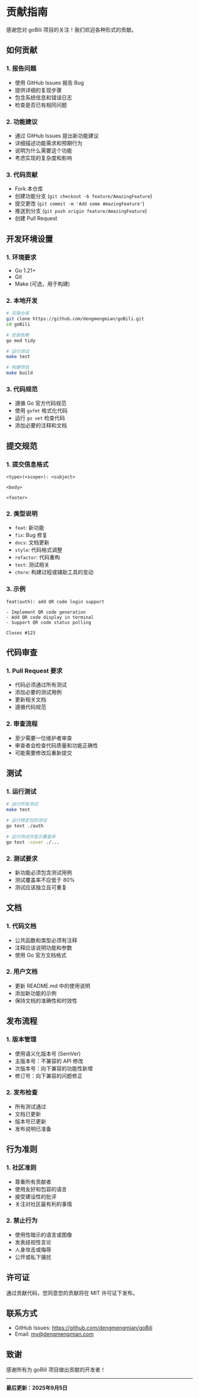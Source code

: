 # 贡献指南

感谢您对 goBili 项目的关注！我们欢迎各种形式的贡献。

## 如何贡献

### 1. 报告问题
- 使用 GitHub Issues 报告 Bug
- 提供详细的复现步骤
- 包含系统信息和错误日志
- 检查是否已有相同问题

### 2. 功能建议
- 通过 GitHub Issues 提出新功能建议
- 详细描述功能需求和预期行为
- 说明为什么需要这个功能
- 考虑实现的复杂度和影响

### 3. 代码贡献
- Fork 本仓库
- 创建功能分支 (`git checkout -b feature/AmazingFeature`)
- 提交更改 (`git commit -m 'Add some AmazingFeature'`)
- 推送到分支 (`git push origin feature/AmazingFeature`)
- 创建 Pull Request

## 开发环境设置

### 1. 环境要求
- Go 1.21+
- Git
- Make (可选，用于构建)

### 2. 本地开发
```bash
# 克隆仓库
git clone https://github.com/dengmengmian/goBili.git
cd goBili

# 安装依赖
go mod tidy

# 运行测试
make test

# 构建项目
make build
```

### 3. 代码规范
- 遵循 Go 官方代码规范
- 使用 `gofmt` 格式化代码
- 运行 `go vet` 检查代码
- 添加必要的注释和文档

## 提交规范

### 1. 提交信息格式
```
<type>(<scope>): <subject>

<body>

<footer>
```

### 2. 类型说明
- `feat`: 新功能
- `fix`: Bug 修复
- `docs`: 文档更新
- `style`: 代码格式调整
- `refactor`: 代码重构
- `test`: 测试相关
- `chore`: 构建过程或辅助工具的变动

### 3. 示例
```
feat(auth): add QR code login support

- Implement QR code generation
- Add QR code display in terminal
- Support QR code status polling

Closes #123
```

## 代码审查

### 1. Pull Request 要求
- 代码必须通过所有测试
- 添加必要的测试用例
- 更新相关文档
- 遵循代码规范

### 2. 审查流程
- 至少需要一位维护者审查
- 审查者会检查代码质量和功能正确性
- 可能需要修改后重新提交

## 测试

### 1. 运行测试
```bash
# 运行所有测试
make test

# 运行特定包的测试
go test ./auth

# 运行测试并显示覆盖率
go test -cover ./...
```

### 2. 测试要求
- 新功能必须包含测试用例
- 测试覆盖率不应低于 80%
- 测试应该独立且可重复

## 文档

### 1. 代码文档
- 公共函数和类型必须有注释
- 注释应该说明功能和参数
- 使用 Go 官方文档格式

### 2. 用户文档
- 更新 README.md 中的使用说明
- 添加新功能的示例
- 保持文档的准确性和时效性

## 发布流程

### 1. 版本管理
- 使用语义化版本号 (SemVer)
- 主版本号：不兼容的 API 修改
- 次版本号：向下兼容的功能性新增
- 修订号：向下兼容的问题修正

### 2. 发布检查
- 所有测试通过
- 文档已更新
- 版本号已更新
- 发布说明已准备

## 行为准则

### 1. 社区准则
- 尊重所有贡献者
- 使用友好和包容的语言
- 接受建设性的批评
- 关注对社区最有利的事情

### 2. 禁止行为
- 使用性暗示的语言或图像
- 发表歧视性言论
- 人身攻击或侮辱
- 公开或私下骚扰

## 许可证

通过贡献代码，您同意您的贡献将在 MIT 许可证下发布。

## 联系方式

- GitHub Issues: https://github.com/dengmengmian/goBili
- Email: my@dengmengmian.com

## 致谢

感谢所有为 goBili 项目做出贡献的开发者！

---

**最后更新：2025年9月5日**
